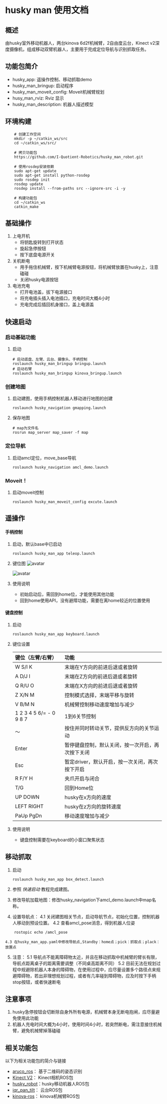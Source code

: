 # husky man 使用文档

## 概述

由husky室外移动机器人，两台kinova 6d2f机械臂，2自由度云台，Kinect v2深度摄像机，组成移动双臂机器人，主要用于完成定位导航与识别抓取任务。

## 功能包简介
- husky_app: 遥操作控制、移动抓取demo
- husky_man_bringup: 启动程序
- husky_man_moveit_config: Moveit机械臂规划
- husy_man_rviz: Rviz 显示
- husky_man_description:  机器人描述模型

## 环境构建

```
    # 创建工作空间
    mkdir -p ~/catkin_ws/src
    cd ~/catkin_ws/src/

    # 拷贝功能包
    https://github.com/I-Quotient-Robotics/husky_man_robot.git
    
    # 使用rosdep安装依赖
    sudo apt-get update
    sudo apt-get install python-rosdep
    sudo rosdep init
    rosdep update
    rosdep install --from-paths src	--ignore-src -i -y

    # 构建功能包
    cd ~/catkin_ws
    catkin_make 
```

## 基础操作

1. 上电开机
   - 将钥匙旋转到打开状态
   - 旋起急停按钮
   - 按下底盘电源开关
2. 关机断电
   - 用手拖住机械臂，按下机械臂电源按钮，将机械臂放置在husky上，注意磕碰
   - 关闭husky电源按钮
3. 电池充电
   - 打开电池盖，拔下电源接口
   - 将充电插头插入电池插口，充电时间大概4小时
   - 充电完成后插回机身接口，盖上电源盖

## 快速启动

### 启动基础功能

1. 启动

   ```shell
   # 启动底盘、左臂、云台、摄像头、手柄控制
   roslaunch husky_man_bringup bringup.launch
   # 启动右臂
   roslaunch husky_man_bringup kinova_bringup.launch
   ```

### 创建地图

1. 启动建图，使用手柄控制机器人移动进行地图的创建

   ```shell
   roslaunch husky_navigation gmapping.launch
   ```

2. 保存地图

   ```shell
   # map为文件名
   rosrun map_server map_saver -f map
   ```

### 定位导航

 1. 启动amcl定位，move_base导航

    ```shell
    roslaunch husky_navigation amcl_demo.launch
    ```

### Moveit！

1. 启动moveit控制

   ```shell
   roslaunch husky_man_moveit_config excute.launch
   ```

## 遥操作

#### 手柄控制

1. 启动，默认base中已启动

   ```shell
   roslaunch husky_man_app teleop.launch
   ```
2. 键位图
   ![avatar](https://github.com/I-Quotient-Robotics/husky_man_ros/blob/master/pic/joy_forward.png)

   ![avatar](https://github.com/I-Quotient-Robotics/husky_man_ros/blob/master/pic/joy_back.png)

3. 使用说明
   - 初始启动后，需回到home位，才能使用其他功能
   - 回到home使用API，没有避障功能，需要在离home较近的位置使用

#### 键盘控制

1. 启动

   ```shell
   roslaunch husky_man_app keyboard.launch
   ```

2. 键位设置

   | 键位（左臂/右臂）       | 功能                                             |
   | :---------------------- | :----------------------------------------------- |
   | W  S/I  K               | 末端在Y方向的前进后退或者旋转                    |
   | A  D/J  I               | 末端在Z方向的前进后退或者旋转                    |
   | Q  R/U  O               | 末端在X方向的前进后退或者旋转                    |
   | Z  X/N  M               | 控制模式选择，末端平移与旋转                     |
   | V  B/M  N               | 机械臂控制移动速度增加与减少                     |
   | 1 2 3 4 5 6/= - 0 9 8 7 | 1到6关节控制                                     |
   | ～                      | 按住并同时转动关节，提供反方向的关节运动         |
   | Enter                   | 暂停键盘控制，默认关闭，按一次开启，再次按下关闭 |
   | Esc                     | 暂定driver，默认开启，按一次关闭，再次按下开启   |
   | R  F/Y H                | 夹爪开启与闭合                                   |
   | T/G                     | 回到Home位                                       |
   | UP DOWN                 | husky在x方向的速度                               |
   | LEFT RIGHT              | husky在z方向的旋转速度                           |
   | PaUp PgDn               | 移动速度增加与减少                               |

3. 使用说明

   - 键盘控制需要在keyboard的小窗口聚焦状态

## 移动抓取

1. 启动

   ```shell
   roslaunch husky_man_app box_detect.launch
   ```

2. 参照 *快速启动* 教程完成建图。

3. 修改导航加载地图：修改husky_navigation下amcl_demo.launch中map名称。

4. 设置导航点：
    4.1 关闭建图相关节点，启动导航节点，初始化位置，控制机器人移动到预设位置。
    4.2 查看amcl_pose消息，得到机器人位姿
```shell
    rostopic echo /amcl_pose
```

    4.3 在husky_man_app.yaml中修改导航点,Standby：home点；pick：抓取点；plack：放置点

5. 注意：
    5.1 导航点不能离障碍物太近，并且在移动抓取中机械臂的臂长有限，导航点距离桌子的距离需要调整（不同桌高距离不同）
    5.2 目前无法在规划过程中规避除机器人本身的障碍物，在使用过程中，应尽量设置多个路径点来规避障碍物，若出非理想规划过程，或者有几率碰到障碍物，应及时按下手柄stop按钮，或者快速断电

## 注意事项

1. husky急停按钮会切断除自身外所有电源，机械臂本身无断电抱闸，应尽量避免使用此功能
2. 机器人充电时间大概为4小时，使用时间4小时，若突然断电，需注意接住机械臂，避免机械臂掉落磕碰

## 相关功能包
以下为相关功能包的简介与链接
- [aruco_ros](https://github.com/pal-robotics/aruco_ros)： 基于二维码的姿态识别
- [Kinect V2](https://github.com/code-iai/iai_kinect2)： Kinect相机ROS包
- [husky_robot](https://github.com/husky/husky)：husky移动机器人ROS包
- [iqr_pan_tilt](https://github.com/I-Quotient-Robotics/iqr_pan_tilt)： 云台ROS包
- [kinova-ros](https://github.com/Kinovarobotics/kinova-ros)： kinova机械臂ROS包
